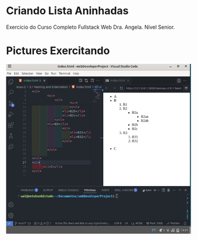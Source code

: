 # Criando Lista Aninhadas


Exercicio do Curso Completo Fullstack Web Dra. Angela. Nível Senior.

# Pictures Exercitando

<img src="https://github.com/waldivamweb21/CursoCompletoFullStackWebDevelopementBootcampDraAngelaSenior/blob/main/sessao-2/3.1%20Nesting%20and%20Indentation/exercicios.png" alt="Img Exercicio Lista Aninhada">

